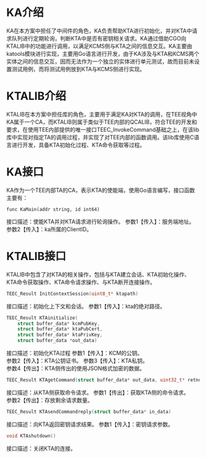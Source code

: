 # KA介绍

KA在本方案中担任了中间件的角色，KA负责帮助KTA进行初始化，并对KTA中请求队列进行定期轮询，判断KTA中是否有密钥相关请求。KA通过借助CGO向KTALIB中的功能进行调用，以满足KCMS侧与KTA之间的信息交互。KA主要由katools模块进行实现，主要用Go语言进行开发，由于KA涉及与KTA和KCMS两个实体之间的信息交互，因而无法作为一个独立的实体进行单元测试，故而目前未设置测试用例，而将测试用例放到KTA与KCMS侧进行实现。

# KTALIB介绍

KTALIB在本方案中担任库的角色，主要用于满足KA对KTA的调用，在TEE视角中KA属于一个CA，而KTALIB则属于类似于TEE内部的QCALIB，符合TEE的开发和要求，在使用TEE内部提供的唯一接口TEEC_InvokeCommand基础之上，在该lib库中实现对指定TA的调用过程，并实现了对TEE内部的函数调用。该lib库使用C语言进行开发，具备KTA初始化过程、KTA命令获取等过程。

# KA接口

KA作为一个TEE内部TA的CA，表示KTA的使能端，使用Go语言编写，接口函数主要有：

```golang
func KaMain(addr string, id int64)
```

接口描述：使能KTA并对KTA请求进行轮询操作。
参数1【传入】：服务端地址。  
参数2【传入】：ka所属的ClientID。

# KTALIB接口

KTALIB中包含了对KTA的相关操作，包括与KTA建立会话、KTA初始化操作、KTA命令获取操作、KTA命令请求操作、与KTA断开连接操作。

```c
TEEC_Result InitContextSession(uint8_t* ktapath) 
```

接口描述：初始化上下文和会话。
参数1【传入】：kta的绝对路径。

```c
TEEC_Result KTAinitialize(
    struct buffer_data* kcmPubKey, 
    struct buffer_data* ktaPubCert, 
    struct buffer_data* ktaPrivKey, 
    struct buffer_data *out_data)
```

接口描述：初始化KTA过程
参数1【传入】：KCM的公钥。  
参数2【传入】：KTA公钥证书。
参数3【传入】：KTA私钥。  
参数4【传出】：KTA侧传出的使用JSON格式加密的数据。

```c
TEEC_Result KTAgetCommand(struct buffer_data* out_data, uint32_t* retnum)
```

接口描述：从KTA侧获取命令请求。
参数1【传出】：获取KTA侧的命令请求。  
参数2【传出】：存放剩余请求数量。

```c
TEEC_Result KTAsendCommandreply(struct buffer_data* in_data)
```

接口描述：向KTA返回密钥请求结果。
参数1【传入】：密钥请求参数。

```c
void KTAshutdown() 
```

接口描述：关闭KTA的连接。
